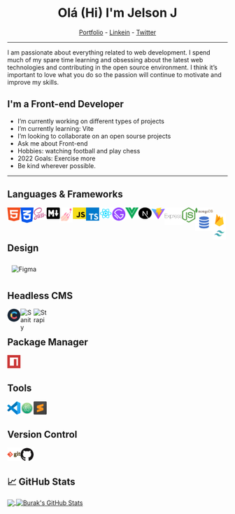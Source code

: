 <h1 align="center"> Olá (Hi) I'm Jelson J</h1>


<p align="center">
  <a href="https://jelsonjay.com">Portfolio</a> -
  <a href="https://www.linkedin.com/in/jelsonj/">Linkein</a> -
  <a href="https://twitter.com/jelson_jay">Twitter</a> 
</p>

-----------------------------------------------------------

I am passionate about everything related to web development. I spend much of my spare time learning and obsessing about the latest web technologies and contributing in the open source environment. I think it’s important to love what you do so the passion will continue to motivate and improve my skills.


## I'm a Front-end Developer

- I’m currently working on different types of projects
- I’m currently learning: Vite
- I’m looking to collaborate on an open sourse projects
- Ask me about Front-end
- Hobbies: watching football and play chess
- 2022 Goals: Exercise more
- Be kind wherever possible.
-------------------------------------------------------------

## Languages & Frameworks
<a><img align="left" alt="HTML5" width="30px" src="https://github.com/jelsonjay/svg-icons/blob/master/html5.png" /><a/>
<a><img align="left" alt="CSS3" width="30px" src="https://github.com/jelsonjay/svg-icons/blob/master/css.png" /><a/>
<a><img align="left" alt="Sass" width="30px" src="https://github.com/jelsonjay/svg-icons/blob/master/sass.png" /><a/>

<a><img align="left" alt="Markdown" width="30px" src="https://github.com/jelsonjay/svg-icons/blob/master/markdown.png" /><a/>
<a><img align="left" alt="Styled-components" width="30px" src="https://github.com/jelsonjay/svg-icons/blob/master/styled-components.png" /><a/>
<a><img align="left" alt="JavaScript" width="30px" src="https://github.com/jelsonjay/svg-icons/blob/master/javascript.png" /><a/>
<a><img align="left" alt="Typescript" width="30px" src="https://github.com/jelsonjay/svg-icons/blob/master/typescript.png" /><a/>
<a><img align="left" alt="React" width="30px" src="https://github.com/jelsonjay/svg-icons/blob/master/react.png" /><a/>
<a><img align="left" alt="Gatsby" width="30px" src="https://github.com/jelsonjay/svg-icons/blob/master/gatsbyjs.png" /><a/>
<a><img align="left" alt="Vue" width="30px" src="https://github.com/jelsonjay/svg-icons/blob/master/vue.png" /><a/>
<a><img align="left" alt="Next" width="30px" src="https://github.com/jelsonjay/svg-icons/blob/master/next.png" /><a/>
<a><img align="left" alt="Vite" width="30px" src="https://github.com/jelsonjay/svg-icons/blob/master/vite.png" /><a/>

<a><img align="left" alt="Express" width="40px" src="https://raw.githubusercontent.com/github/explore/80688e429a7d4ef2fca1e82350fe8e3517d3494d/topics/express/express.png" /><a/>
<a><img align="left" alt="Node.js" width="30px" src="https://github.com/jelsonjay/svg-icons/blob/master/node.png" /><a/>
<a><img align="left" alt="MongoDB" width="40px" src="https://github.com/jelsonjay/svg-icons/blob/master/mongodb.png" /><a/>
<a><img align="left" alt="SQL" width="40px" src="https://raw.githubusercontent.com/github/explore/80688e429a7d4ef2fca1e82350fe8e3517d3494d/topics/sql/sql.png" /><a/>
 <img align="left" alt="Firebase" width="30px" src="https://raw.githubusercontent.com/github/explore/80688e429a7d4ef2fca1e82350fe8e3517d3494d/topics/firebase/firebase.png" />
<a><img align="left" alt="Tailwind" width="30px" src="https://raw.githubusercontent.com/github/explore/80688e429a7d4ef2fca1e82350fe8e3517d3494d/topics/tailwind/tailwind.png" /><a/>  
<br />
<br />

## Design

<img style="margin: 10px" src="https://profilinator.rishav.dev/skills-assets/figma-icon.svg" alt="Figma" height="30" />  

## Headless CMS

<a><img align="left" alt="Npm" width="30px" src="https://raw.githubusercontent.com/github/explore/78df643247d429f6cc873026c0622819ad797942/topics/contentful/contentful.png" /><a/>

<a><img align="left" alt="Sanity" width="30px" src="https://avatars1.githubusercontent.com/u/17177659?s=200&v=4/topics/sanity/sanity.png" /><a/>
  
<a><img align="left" alt="Strapi" width="30px" src="https://avatars3.githubusercontent.com/u/19872173?s=200&v=4" /><a/>
  
<br /><br />
## Package Manager


<a><img align="left" alt="Npm" width="30px" src="https://raw.githubusercontent.com/github/explore/78df643247d429f6cc873026c0622819ad797942/topics/npm/npm.png" /><a/>

<br />
<br />

## Tools
<a><img align="left" alt="Visual Studio Code" width="30px" src="https://raw.githubusercontent.com/github/explore/80688e429a7d4ef2fca1e82350fe8e3517d3494d/topics/visual-studio-code/visual-studio-code.png" /><a/>
<a><img align="left" alt="Atom" width="30px" src="https://raw.githubusercontent.com/github/explore/80688e429a7d4ef2fca1e82350fe8e3517d3494d/topics/atom/atom.png" /><a/>
  <a><img align="left" alt="Sublime-Text" width="30px" src="https://raw.githubusercontent.com/github/explore/80688e429a7d4ef2fca1e82350fe8e3517d3494d/topics/sublime-text/sublime-text.png" /><a/>

<br />
<br />

## Version Control
<a><img align="left" alt="Git" width="30px" src="https://raw.githubusercontent.com/github/explore/80688e429a7d4ef2fca1e82350fe8e3517d3494d/topics/git/git.png" /><a/>
<a><img align="left" alt="GitHub" width="30px" src="https://raw.githubusercontent.com/github/explore/78df643247d429f6cc873026c0622819ad797942/topics/github/github.png" /><a/>
 <br />
 <br />
  
 ## &#x1f4c8; GitHub Stats
 
 
<a href="https://github.com/jelsonjay/jelsonjay">
  <img align="center" src="https://github-readme-stats.vercel.app/api/top-langs/?username=jelsonjay&hide=ruby,html&title_color=ffffff&text_color=c9cacc&icon_color=2bbc8a&bg_color=1d1f21" />
</a>
<a href="https://github.com/jelsonjay/jelsonjay">
  <img align="center" src="https://github-readme-stats.vercel.app/api?username=jelsonjay&show_icons=true&line_height=27&count_private=true&title_color=ffffff&text_color=c9cacc&icon_color=2bbc8a&bg_color=1d1f21" alt="Burak's GitHub Stats" />
</a>

 
  


